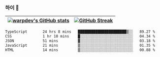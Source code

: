 
### 하이 👋
[![warpdev's GitHub stats](https://github-readme-stats.vercel.app/api?username=warpdev&show_icons=true&theme=vue-dark)](#) |[![GitHub Streak](https://github-readme-streak-stats.herokuapp.com/?user=warpdev&theme=dark)](#)
--- | --- |
<!--START_SECTION:waka-->

```txt
TypeScript       24 hrs 8 mins   ██████████████████████▒░░   89.27 %
CSS              1 hr 10 mins    █░░░░░░░░░░░░░░░░░░░░░░░░   04.34 %
JSON             51 mins         ▓░░░░░░░░░░░░░░░░░░░░░░░░   03.18 %
JavaScript       21 mins         ▒░░░░░░░░░░░░░░░░░░░░░░░░   01.35 %
HTML             14 mins         ▒░░░░░░░░░░░░░░░░░░░░░░░░   00.88 %
```

<!--END_SECTION:waka-->

<!--
**warpdev/warpdev** is a ✨ _special_ ✨ repository because its `README.md` (this file) appears on your GitHub profile.

Here are some ideas to get you started:

- 🔭 I’m currently working on ...
- 🌱 I’m currently learning ...
- 👯 I’m looking to collaborate on ...
- 🤔 I’m looking for help with ...
- 💬 Ask me about ...
- 📫 How to reach me: ...
- 😄 Pronouns: ...
- ⚡ Fun fact: ...
-->
